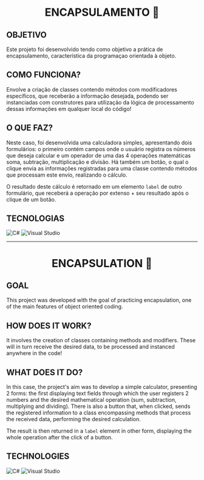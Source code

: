 <h1 align="center">ENCAPSULAMENTO 💊</h1>

## OBJETIVO
  Este projeto foi desenvolvido tendo como objetivo a prática de encapsulamento, característica da programaçao orientada à objeto.
  
## COMO FUNCIONA?
  Envolve a criação de classes contendo métodos com modificadores específicos, que receberão a informação desejada, podendo ser instanciadas com construtores para utilização da lógica de processamento dessas informações em qualquer local do código!

## O QUE FAZ?

  Neste caso, foi desenvolvida uma calculadora simples, apresentando dois formulários: o primeiro contém campos onde o usuário registra os números que deseja calcular e um operador de uma das 4 operações matemáticas soma, subtração, multiplicação e divisão. Há também um botão, o qual o clique envia as informações registradas para uma classe contendo métodos que processam este envio, realizando o cálculo.

  O resultado deste cálculo é retornado em um elemento ```label``` de outro formulário, que receberá a operação por extenso + seu resultado após o clique de um botão.

## TECNOLOGIAS

  ![C#](https://img.shields.io/badge/c%23-%23239120.svg?style=for-the-badge&logo=csharp&logoColor=white)
  ![Visual Studio](https://img.shields.io/badge/Visual%20Studio-5C2D91.svg?style=for-the-badge&logo=visual-studio&logoColor=white)

----------------------------------------------------------------------------------------------------------------------------------

<h1 align="center">ENCAPSULATION 💊</h1>

## GOAL
  This project was developed with the goal of practicing encapsulation, one of the main features of object oriented coding.
  
## HOW DOES IT WORK?
  It involves the creation of classes containing methods and modifiers. These will in turn receive the desired data, to be processed and instanced anywhere in the code!

## WHAT DOES IT DO?

  In this case, the project's aim was to develop a simple calculator, presenting 2 forms: the first displaying text fields through which the user registers 2 numbers and the desired mathematical operation (sum, subtraction, multiplying and dividing). There is also a button that, when clicked, sends the registered information to a class encompassing methods that process the received data, performing the desired calculation.

  The result is then returned in a ```label``` element in other form, displaying the whole operation after the click of a button.
  

## TECHNOLOGIES

  ![C#](https://img.shields.io/badge/c%23-%23239120.svg?style=for-the-badge&logo=csharp&logoColor=white)
  ![Visual Studio](https://img.shields.io/badge/Visual%20Studio-5C2D91.svg?style=for-the-badge&logo=visual-studio&logoColor=white)



